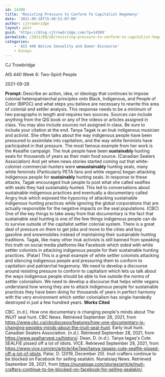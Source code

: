 ```yaml
---
id: 14309
title: 'Resisting Pressure to Conform To Capitalist Hegemony'
date: '2021-09-28T15:40:51-07:00'
author: cjtrowbridge
layout: post
guid: 'https://blog.cjtrowbridge.com/?p=14309'
permalink: /2021/09/28/resisting-pressure-to-conform-to-capitalist-hegemony/
categories:
    - 'AIS 440 Native Sexuality and Queer Discourse'
    - Essays
---
```


CJ Trowbridge

AIS 440 Week 6: Two-Spirit People

2021-09-28

**Prompt:** Describe an action, idea, or ideology that continues to impose colonial heteropatriarchal principles onto Black, Indigenous, and People of Color (BIPOC) and what steps you believe are necessary to rewrite this area of colonial and settler analysis. This response needs to be a minimum of two paragraphs in length and requires two sources. Sources can include anything from the QIS book or any of the videos or articles assigned in class. You may also include sources not assigned in class. Be sure to include your citation at the end. Tanya Tagak is an Inuk indigenous musician and activist. She often talks about the way indigenous people have been pressured to assimilate into capitalism, and the way white feminists have participated in that pressure. The most famous example from her work is the #sealfie campaign. The Inuk people have been **sustainably** hunting seals for thousands of years as their main food source. (Canadian Sealers Association) And yet when news stories started coming out that white-colonist-commercial-hunters were **unsustainably** hunting seals, many white feminists (Particularly PETA fans and white vegans) began attacking indigenous people for **sustainably** hunting seals. In response to these attacks, Tagak encouraged Inuk people to post what she called sealfies with seals they had sustainably hunted. This led to conversations about sustainable indigenous practices and eventually a documentary called Angry Inuk which exposed the hypocrisy of attacking sustainable indigenous hunting practices while ignoring the global corporations that are actually responsible for the negative impacts on the seal populations. (CBC) One of the key things to take away from that documentary is the fact that sustainable seal hunting is one of the few things indigenous people can do to survive outside of the capitalist settler colonial system. There is a great deal of pressure on them to get jobs and move to the cities and buy gasoline and snowmobiles instead of maintaining their sustainable hunting traditions. Tagak, like many other Inuk activists is still banned from speaking this truth on social media platforms like Facebook which sided with white settler colonists in attacking indigenous people for their sustainable hunting practices. (Patar) This is a great example of white settler colonists attacking and silencing indigenous people and pressuring them to conform to capitalism and patriarchal hegemony. We need to develop a discourse around resisting pressure to conform to capitalism which lets us talk about the ways indigenous people should be able to live outside the norms of settler colonialism. We need to develop a discourse that helps white vegans understand how wrong they are to attack indigenous people for sustainable practices they have been doing for thousands of years in perfect harmony with the very environment which settler colonialism has single-handedly destroyed in just a few hundred years. **Works Cited**

CBC. (n.d.). How one documentary is changing people's minds about The INUIT seal hunt. CBC News. Retrieved September 28, 2021, from https://www.cbc.ca/cbcdocspov/features/how-one-documentary-is-changing-peoples-minds-about-the-inuit-seal-hunt. Early inuit hunt. Canadian Sealers Association. (n.d.). Retrieved September 28, 2021, from https://www.sealharvest.ca/history/. Dean, D. (n.d.). Tanya tagaq's Cute SEALFIE pissed off a lot of idiots. VICE. Retrieved September 28, 2021, from https://www.vice.com/en/article/4w7awj/tanya-taqaqs-cute-sealfie-pissed-off-a-lot-of-idiots. Patar, D. (2019, December 20). Inuit crafters continue to be blocked on Facebook for selling sealskin. Nunatsiaq News. Retrieved September 28, 2021, from https://nunatsiaq.com/stories/article/inuit-crafters-continue-to-be-blocked-on-facebook-for-selling-sealskin/.